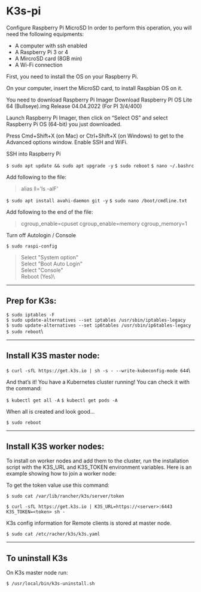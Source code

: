 # K3s-pi

Configure Raspberry Pi MicroSD
In order to perform this operation, you will need the following equipments:

* A computer with ssh enabled
* A Raspberry Pi 3 or 4
* A MircroSD card (8GB min)
* A Wi-Fi connection

First, you need to install the OS on your Raspberry Pi.

On your computer, insert the MicroSD card, to install Raspbian OS on it.

You need to download Raspberry Pi Imager 
Download Raspberry PI OS Lite 64 (Bullseye).img
Release 04.04.2022 (For PI 3/4/400)

Launch Raspberry Pi Imager, then click on “Select OS” and select Raspberry Pi OS (64-bit) you just downloaded.

Press Cmd+Shift+X (on Mac) or Ctrl+Shift+X (on Windows) to get to the Advanced options window. 
Enable SSH and WiFi.

SSH into Raspberry Pi

`$ sudo apt update && sudo apt upgrade -y`
`$ sudo reboot`
`$ nano ~/.bashrc`

Add following to the file:
> alias ll='ls -alF'

`$ sudo apt install avahi-daemon git -y`
`$ sudo nano /boot/cmdline.txt`

Add following to the end of the file:

> cgroup_enable=cpuset cgroup_enable=memory cgroup_memory=1

Turn off Autologin / Console

`$ sudo raspi-config`

> Select "System option"\
> Select "Boot Auto Login"\
> Select "Console"\
> Reboot (Yes)\

---
## Prep for K3s:

`$ sudo iptables -F`\
`$ sudo update-alternatives --set iptables /usr/sbin/iptables-legacy`\
`$ sudo update-alternatives --set ip6tables /usr/sbin/ip6tables-legacy`\
`$ sudo reboot`\

---

## Install K3S master node:
`$ curl -sfL https://get.k3s.io | sh -s - --write-kubeconfig-mode 644`\

And that’s it! You have a Kubernetes cluster running! You can check it with the command:

`$ kubectl get all -A`
`$ kubectl get pods -A`

When all is created and look good...

`$ sudo reboot`

---

## Install K3S worker nodes:

To install on worker nodes and add them to the cluster, run the installation script with the K3S_URL and K3S_TOKEN environment variables. Here is an example showing how to join a worker node:

To get the token value use this command:

`$ sudo cat /var/lib/rancher/k3s/server/token`

`$ curl -sfL https://get.k3s.io | K3S_URL=https://<server>:6443 K3S_TOKEN=<token> sh -`
  
K3s config information for Remote clients is stored at master node.

`$ sudo cat /etc/racher/k3s/k3s.yaml`

---

## To uninstall K3s

On K3s master node run:

`$ /usr/local/bin/k3s-uninstall.sh`
